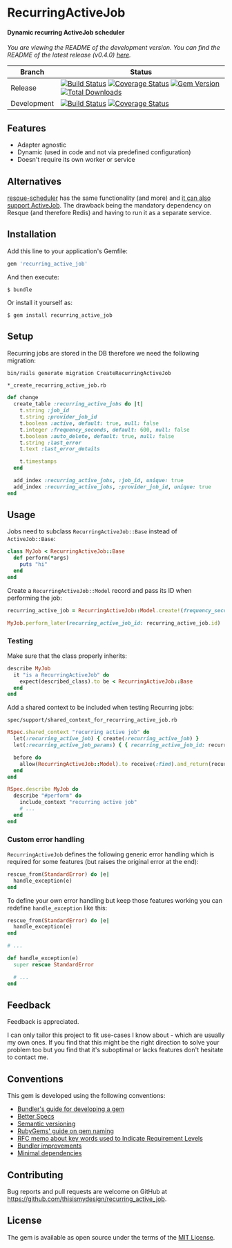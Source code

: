 # RecurringActiveJob

#### Dynamic recurring ActiveJob scheduler

<!--- Version informartion -->
*You are viewing the README of the development version. You can find the README of the latest release (v0.4.0) [here](https://github.com/thisismydesign/recurring_active_job/releases/tag/v0.4.0).*
<!--- Version informartion end -->

| Branch | Status |
| ------ | ------ |
| Release | [![Build Status](https://travis-ci.org/thisismydesign/recurring_active_job.svg?branch=release)](https://travis-ci.org/thisismydesign/recurring_active_job)   [![Coverage Status](https://coveralls.io/repos/github/thisismydesign/recurring_active_job/badge.svg?branch=release)](https://coveralls.io/github/thisismydesign/recurring_active_job?branch=release)   [![Gem Version](https://badge.fury.io/rb/recurring_active_job.svg)](https://badge.fury.io/rb/recurring_active_job)   [![Total Downloads](http://ruby-gem-downloads-badge.herokuapp.com/recurring_active_job?type=total)](https://rubygems.org/gems/recurring_active_job) |
| Development | [![Build Status](https://travis-ci.org/thisismydesign/recurring_active_job.svg?branch=master)](https://travis-ci.org/thisismydesign/recurring_active_job)   [![Coverage Status](https://coveralls.io/repos/github/thisismydesign/recurring_active_job/badge.svg?branch=master)](https://coveralls.io/github/thisismydesign/recurring_active_job?branch=master) |

## Features

- Adapter agnostic
- Dynamic (used in code and not via predefined configuration)
- Doesn't require its own worker or service

## Alternatives

[resque-scheduler](https://github.com/resque/resque-scheduler#dynamic-schedules) has the same functionality (and more) and [it can also support ActiveJob](https://stackoverflow.com/a/48551550/2771889). The drawback being the mandatory dependency on Resque (and therefore Redis) and having to run it as a separate service.

## Installation

Add this line to your application's Gemfile:

```ruby
gem 'recurring_active_job'
```

And then execute:

    $ bundle

Or install it yourself as:

    $ gem install recurring_active_job

## Setup

Recurring jobs are stored in the DB therefore we need the following migration:

```bash
bin/rails generate migration CreateRecurringActiveJob
```

`*_create_recurring_active_job.rb`
```ruby
def change
  create_table :recurring_active_jobs do |t|
    t.string :job_id
    t.string :provider_job_id
    t.boolean :active, default: true, null: false
    t.integer :frequency_seconds, default: 600, null: false
    t.boolean :auto_delete, default: true, null: false
    t.string :last_error
    t.text :last_error_details

    t.timestamps
  end

  add_index :recurring_active_jobs, :job_id, unique: true
  add_index :recurring_active_jobs, :provider_job_id, unique: true
end
```

## Usage

Jobs need to subclass `RecurringActiveJob::Base` instead of `ActiveJob::Base`:

```ruby
class MyJob < RecurringActiveJob::Base
  def perform(*args)
    puts "hi"
  end
end
```

Create a `RecurringActiveJob::Model` record and pass its ID when performing the job:

```ruby
recurring_active_job = RecurringActiveJob::Model.create!(frequency_seconds: 10)

MyJob.perform_later(recurring_active_job_id: recurring_active_job.id)
```

### Testing

Make sure that the class properly inherits:

```ruby
describe MyJob
  it "is a RecurringActiveJob" do
    expect(described_class).to be < RecurringActiveJob::Base
  end
end
```

Add a shared context to be included when testing Recurring jobs:

`spec/support/shared_context_for_recurring_active_job.rb`
```ruby
RSpec.shared_context "recurring active job" do
  let(:recurring_active_job) { create(:recurring_active_job) }
  let(:recurring_active_job_params) { { recurring_active_job_id: recurring_active_job.id } }

  before do
    allow(RecurringActiveJob::Model).to receive(:find).and_return(recurring_active_job)
  end
end
```

```ruby
RSpec.describe MyJob do
  describe "#perform" do
    include_context "recurring active job"
    # ...
  end
end
```

### Custom error handling

`RecurringActiveJob` defines the following generic error handling which is required for some features (but raises the original error at the end):

```ruby
rescue_from(StandardError) do |e|
  handle_exception(e)
end
```

To define your own error handling but keep those features working you can redefine `handle_exception` like this:

```ruby
rescue_from(StandardError) do |e|
  handle_exception(e)
end

# ...

def handle_exception(e)
  super rescue StandardError

  # ...
end
```

## Feedback

Feedback is appreciated.

I can only tailor this project to fit use-cases I know about - which are usually my own ones. If you find that this might be the right direction to solve your problem too but you find that it's suboptimal or lacks features don't hesitate to contact me.

## Conventions

This gem is developed using the following conventions:
- [Bundler's guide for developing a gem](http://bundler.io/v1.14/guides/creating_gem.html)
- [Better Specs](http://www.betterspecs.org/)
- [Semantic versioning](http://semver.org/)
- [RubyGems' guide on gem naming](http://guides.rubygems.org/name-your-gem/)
- [RFC memo about key words used to Indicate Requirement Levels](https://tools.ietf.org/html/rfc2119)
- [Bundler improvements](https://github.com/thisismydesign/bundler-improvements)
- [Minimal dependencies](http://www.mikeperham.com/2016/02/09/kill-your-dependencies/)

## Contributing

Bug reports and pull requests are welcome on GitHub at https://github.com/thisismydesign/recurring_active_job.

## License

The gem is available as open source under the terms of the [MIT License](http://opensource.org/licenses/MIT).
